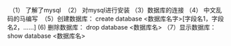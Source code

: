  （1） 了解了mysql
 （2） 对mysql进行安装
 （3）数据库的连接
 （4） 中文乱码的马编写
  （5）创建数据库：
  create database <数据库名字>[字段名1，字段名2，......]
(6) 删除数据库：
drop database <数据库名>
（7）显示数据库：
show database <数据库名>

    
   
